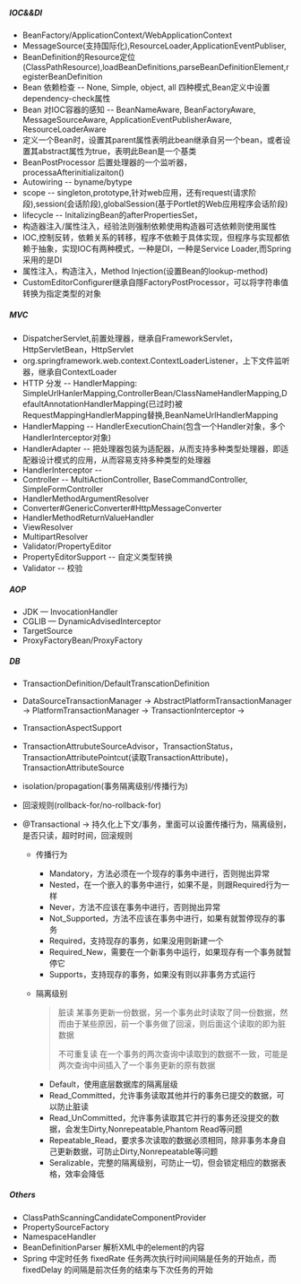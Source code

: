 ##### IOC&&DI

* BeanFactory/ApplicationContext/WebApplicationContext
* MessageSource(支持国际化),ResourceLoader,ApplicationEventPubliser,
* BeanDefinition的Resource定位(ClassPathResource),loadBeanDefinitions,parseBeanDefinitionElement,registerBeanDefinition 
* Bean 依赖检查 -- None, Simple, object, all 四种模式,Bean定义中设置dependency-check属性
* Bean 对IOC容器的感知 -- BeanNameAware, BeanFactoryAware, MessageSourceAware, ApplicationEventPublisherAware, ResourceLoaderAware 
* 定义一个Bean时，设置其parent属性表明此bean继承自另一个bean，或者设置其abstract属性为true，表明此Bean是一个基类
* BeanPostProcessor 后置处理器的一个监听器，processaAfterinitializaiton()
* Autowiring -- byname/bytype
* scope -- singleton,prototype,针对web应用，还有request(请求阶段),session(会话阶段),globalSession(基于Portlet的Web应用程序会话阶段)
* lifecycle -- InitalizingBean的afterPropertiesSet，
* 构造器注入/属性注入，经验法则强制依赖使用构造器可选依赖则使用属性
* IOC,控制反转，依赖关系的转移，程序不依赖于具体实现，但程序与实现都依赖于抽象，实现IOC有两种模式，一种是DI，一种是Service Loader,而Spring采用的是DI 
* 属性注入，构造注入，Method Injection(设置Bean的lookup-method)
* CustomEditorConfigurer继承自隱FactoryPostProcessor，可以将字符串值转换为指定类型的对象

##### MVC

* DispatcherServlet,前置处理器，继承自FrameworkServlet，HttpServletBean，HttpServlet
* org.springframework.web.context.ContextLoaderListener，上下文件监听器，继承自ContextLoader
* HTTP 分发 -- HandlerMapping: SimpleUrlHanlerMapping,ControllerBean/ClassNameHandlerMapping,DefaultAnnotationHandlerMapping(已过时)被RequestMappingHandlerMapping替换,BeanNameUrlHandlerMapping
* HandlerMapping -- HandlerExecutionChain(包含一个Handler对象，多个HandlerInterceptor对象)
* HandlerAdapter -- 把处理器包装为适配器，从而支持多种类型处理器，即适配器设计模式的应用，从而容易支持多种类型的处理器 
* HandlerInterceptor -- 
* Controller -- MultiActionController, BaseCommandController, SimpleFormController
* HandlerMethodArgumentResolver 
* Converter#GenericConverter#HttpMessageConverter 
* HandlerMethodReturnValueHandler
* ViewResolver
* MultipartResolver
* Validator/PropertyEditor 
* PropertyEditorSupport -- 自定义类型转换
* Validator -- 校验 

##### AOP

* JDK — InvocationHandler
* CGLIB — DynamicAdvisedInterceptor
* TargetSource
* ProxyFactoryBean/ProxyFactory

##### DB

* TransactionDefinition/DefaultTranscationDefinition

* DataSourceTransactionManager -> AbstractPlatformTransactionManager -> PlatformTransactionManager -> TransactionInterceptor ->

* TransactionAspectSupport

* TransactionAttrubuteSourceAdvisor，TransactionStatus，TransactionAttributePointcut(读取TransactionAttribute)，TransactionAttributeSource

* isolation/propagation(事务隔离级别/传播行为)

* 回滚规则(rollback-for/no-rollback-for) 

* @Transactional -> 持久化上下文/事务，里面可以设置传播行为，隔离级别，是否只读，超时时间，回滚规则

  * 传播行为 

    * Mandatory，方法必须在一个现存的事务中进行，否则抛出异常
    * Nested，在一个嵌入的事务中进行，如果不是，则跟Required行为一样
    * Never，方法不应该在事务中进行，否则抛出异常
    * Not_Supported，方法不应该在事务中进行，如果有就暂停现存的事务
    * Required，支持现存的事务，如果没用则新建一个
    * Required_New，需要在一个新事务中运行，如果现存有一个事务就暂停它
    * Supports，支持现存的事务，如果没有则以非事务方式运行

  * 隔离级别

    > 脏读 某事务更新一份数据，另一个事务此时读取了同一份数据，然而由于某些原因，前一个事务做了回滚，则后面这个读取的即为脏数据
    >
    > 不可重复读 在一个事务的两次查询中读取到的数据不一致，可能是两次查询中间插入了一个事务更新的原有数据

    * Default，使用底层数据库的隔离层级
    * Read_Committed，允许事务读取其他并行的事务已提交的数据，可以防止脏读
    * Read_UnCommitted，允许事务读取其它并行的事务还没提交的数据，会发生Dirty,Nonrepeatable,Phantom Read等问题
    * Repeatable_Read，要求多次读取的数据必须相同，除非事务本身自己更新数据，可防止Dirty,Nonrepeatable等问题
    * Seralizable，完整的隔离级别，可防止一切，但会锁定相应的数据表格，效率会降低 
    
##### Others
* ClassPathScanningCandidateComponentProvider
* PropertySourceFactory
* NamespaceHandler
* BeanDefinitionParser 解析XML中的element的内容 
* Spring 中定时任务 fixedRate 任务两次执行时间间隔是任务的开始点，而 fixedDelay 的间隔是前次任务的结束与下次任务的开始
